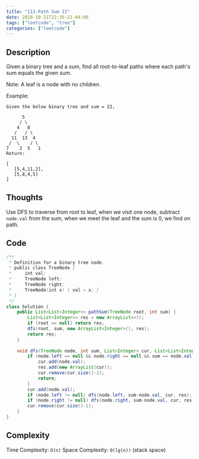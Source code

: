 ```yaml
---
title: "113-Path Sum II"
date: 2018-10-31T22:35:21-04:00
tags: ["leetcode", "tree"]
categories: ["leetcode"]
---
```


## Description

Given a binary tree and a sum, find all root-to-leaf paths where each path's sum equals the given sum.

Note: A leaf is a node with no children.

Example:
```
Given the below binary tree and sum = 22,

      5
     / \
    4   8
   /   / \
  11  13  4
 /  \    / \
7    2  5   1
Return:

[
   [5,4,11,2],
   [5,8,4,5]
]
```

## Thoughts

Use DFS to traverse from root to leaf, when we visit one node, subtract `node.val` from the sum, when we meet the leaf and the sum is 0, we find on path.

## Code

```java
/**
 * Definition for a binary tree node.
 * public class TreeNode {
 *     int val;
 *     TreeNode left;
 *     TreeNode right;
 *     TreeNode(int x) { val = x; }
 * }
 */
class Solution {
    public List<List<Integer>> pathSum(TreeNode root, int sum) {
        List<List<Integer>> res = new ArrayList<>();
        if (root == null) return res;
        dfs(root, sum, new ArrayList<Integer>(), res);
        return res;
    }
  
    void dfs(TreeNode node, int sum, List<Integer> cur, List<List<Integer>> res) {
        if (node.left == null && node.right == null && sum == node.val) {
            cur.add(node.val);
            res.add(new ArrayList(cur));
            cur.remove(cur.size()-1);
            return;
        }    
        cur.add(node.val);
        if (node.left != null) dfs(node.left, sum-node.val, cur, res);
        if (node.right != null) dfs(node.right, sum-node.val, cur, res);
        cur.remove(cur.size()-1);
    }
}
```

## Complexity

Time Complexity: `O(n)`
Space Complexity: `O(lg(n))` (stack space)